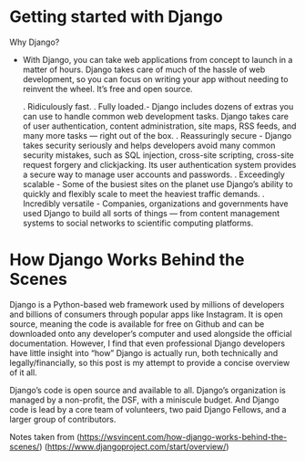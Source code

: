 # Getting started with Django

Why Django?
- With Django, you can take web applications from concept to launch in a matter of hours. Django takes care of much of the hassle of web development, so you can focus on writing your app without needing to reinvent the wheel. It’s free and open source.

    . Ridiculously fast.
    . Fully loaded.- Django includes dozens of extras you can use to handle common web development tasks. Django takes care of user authentication, content administration, site maps, RSS feeds, and many more tasks — right out of the box.
    . Reassuringly secure - Django takes security seriously and helps developers avoid many common security mistakes, such as SQL injection, cross-site scripting, cross-site request forgery and clickjacking. Its user authentication system provides a secure way to manage user accounts and passwords.
    . Exceedingly scalable - Some of the busiest sites on the planet use Django’s ability to quickly and flexibly scale to meet the heaviest traffic demands.
    . Incredibly versatile - Companies, organizations and governments have used Django to build all sorts of things — from content management systems to social networks to scientific computing platforms.


# How Django Works Behind the Scenes

Django is a Python-based web framework used by millions of developers and billions of consumers through popular apps like Instagram. It is open source, meaning the code is available for free on Github and can be downloaded onto any developer’s computer and used alongside the official documentation. However, I find that even professional Django developers have little insight into “how” Django is actually run, both technically and legally/financially, so this post is my attempt to provide a concise overview of it all.

Django’s code is open source and available to all. Django’s organization is managed by a non-profit, the DSF, with a miniscule budget. And Django code is lead by a core team of volunteers, two paid Django Fellows, and a larger group of contributors.

Notes taken from (https://wsvincent.com/how-django-works-behind-the-scenes/)
(https://www.djangoproject.com/start/overview/)